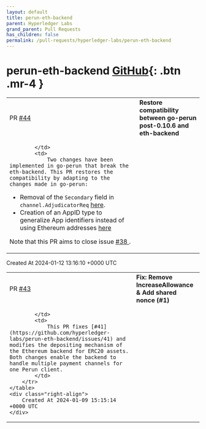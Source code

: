 ```yaml
---
layout: default
title: perun-eth-backend
parent: Hyperledger Labs
grand_parent: Pull Requests
has_children: false
permalink: /pull-requests/hyperledger-labs/perun-eth-backend
---
```


# perun-eth-backend <span class="fs-3 right-align">[GitHub](https://github.com/hyperledger-labs/perun-eth-backend){: .btn .mr-4 }</span>


<div>
    <table>
        <tr>
            <td>
                PR <a href="https://github.com/hyperledger-labs/perun-eth-backend/pull/44" class=".btn">#44</a>
            </td>
            <td>
                <b>
                    Restore compatibility between go-perun post-0.10.6 and eth-backend
                </b>
            </td>
        </tr>
        <tr>
            <td>
                
            </td>
            <td>
                Two changes have been implemented in go-perun that break the eth-backend. This PR restores the compatibility by adapting to the changes made in go-perun:

- Removal of the ```Secondary``` field in ```channel.AdjudicatorReq``` [here](https://github.com/hyperledger-labs/go-perun/commit/be6e07257c123309c98fbbea4b86440275be2797).
- Creation of an AppID type to generalize App identifiers instead of using Ethereum addresses [here](https://github.com/hyperledger-labs/go-perun/commit/c23f66bcb91dd71ff6c24acb37adb2928bfee96a)

Note that this PR aims to close issue [#38 ](https://github.com/hyperledger-labs/perun-eth-backend/issues/38).
            </td>
        </tr>
    </table>
    <div class="right-align">
        Created At 2024-01-12 13:16:10 +0000 UTC
    </div>
</div>

<div>
    <table>
        <tr>
            <td>
                PR <a href="https://github.com/hyperledger-labs/perun-eth-backend/pull/43" class=".btn">#43</a>
            </td>
            <td>
                <b>
                    Fix: Remove IncreaseAllowance & Add shared nonce (#1)
                </b>
            </td>
        </tr>
        <tr>
            <td>
                
            </td>
            <td>
                This PR fixes [#41](https://github.com/hyperledger-labs/perun-eth-backend/issues/41) and modifies the depositing mechanism of the Ethereum backend for ERC20 assets. Both changes enable the backend to handle multiple payment channels for one Perun client.
            </td>
        </tr>
    </table>
    <div class="right-align">
        Created At 2024-01-09 15:15:14 +0000 UTC
    </div>
</div>


